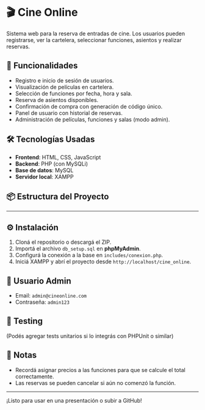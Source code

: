 # 🎬 Cine Online

Sistema web para la reserva de entradas de cine. Los usuarios pueden registrarse, ver la cartelera, seleccionar funciones, asientos y realizar reservas.

## 🚀 Funcionalidades

- Registro e inicio de sesión de usuarios.
- Visualización de películas en cartelera.
- Selección de funciones por fecha, hora y sala.
- Reserva de asientos disponibles.
- Confirmación de compra con generación de código único.
- Panel de usuario con historial de reservas.
- Administración de películas, funciones y salas (modo admin).

## 🛠️ Tecnologías Usadas

- **Frontend**: HTML, CSS, JavaScript
- **Backend**: PHP (con MySQLi)
- **Base de datos**: MySQL
- **Servidor local**: XAMPP

## 📦 Estructura del Proyecto

--------------------------------

## ⚙️ Instalación

1. Cloná el repositorio o descargá el ZIP.
2. Importá el archivo `db_setup.sql` en **phpMyAdmin**.
3. Configurá la conexión a la base en `includes/conexion.php`.
4. Iniciá XAMPP y abrí el proyecto desde `http://localhost/cine_online`.

## 👤 Usuario Admin

- Email: `admin@cineonline.com`
- Contraseña: `admin123`

## 🧪 Testing

(Podés agregar tests unitarios si lo integrás con PHPUnit o similar)

## 📌 Notas

- Recordá asignar precios a las funciones para que se calcule el total correctamente.
- Las reservas se pueden cancelar si aún no comenzó la función.

---

¡Listo para usar en una presentación o subir a GitHub!

